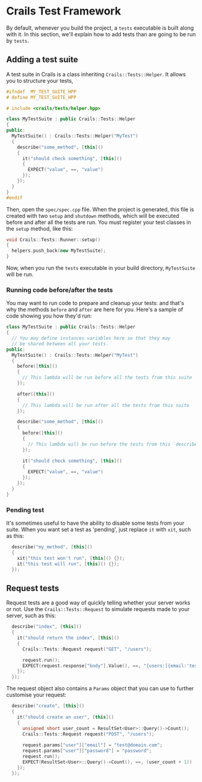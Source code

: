 # Crails Test Framework
By default, whenever you build the project, a `tests` executable is built along with it. In this section,
we'll explain how to add tests than are going to be run by `tests`.

## Adding a test suite
A test suite in Crails is a class inheriting `Crails::Tests::Helper`. It allows you to structure your tests,

```C++
#ifndef  MY_TEST_SUITE_HPP
# define MY_TEST_SUITE_HPP

# include <crails/tests/helper.hpp>

class MyTestSuite : public Crails::Tests::Helper
{
public:
  MyTestSuite() : Crails::Tests::Helper("MyTest")
  {
    describe("some_method", [this]()
    {
      it("should check something", [this]()
      {
        EXPECT("value", ==, "value")
      });
    });
  }
}
#endif
```

Then, open the `spec/spec.cpp` file. When the project is generated, this file is created with two `setup` and `shutdown` methods, which will be executed before and after all the tests are run. You must register your test classes in the `setup` method, like this:

```C++
void Crails::Tests::Runner::setup()
{
  helpers.push_back(new MyTestSuite);
}
```

Now, when you run the `tests` executable in your build directory, `MyTestSuite` will be run.

### Running code before/after the tests
You may want to run code to prepare and cleanup your tests: and that's why the methods `before` and `after` are here for you.
Here's a sample of code showing you how they'd run:

```C++
class MyTestSuite : public Crails::Tests::Helper
{
  // You may define instances variables here so that they may
  // be shared between all your tests.
public:
  MyTestSuite() : Crails::Tests::Helper("MyTest")
  {
    before([this]()
    {
      // This lambda will be run before all the tests from this suite
    });

    after([this]()
    {
      // This lambda will be run after all the tests from this suite
    });

    describe("some_method", [this]()
    {
      before([this]()
      {
        // This lambda will be run before the tests from this `describe`
      });

      it("should check something", [this]()
      {
        EXPECT("value", ==, "value")
      });
    });
  }
}
```

### Pending test
It's sometimes useful to have the ability to disable some tests from your suite. When you want set a test as 'pending', just replace `it` with `xit`, such as this:

```C++
  describe("my_method", [this]()
  {
    xit("this test won't run", [this]() {});
    it("this test will run", [this]() {});
  });
```

## Request tests
Request tests are a good way of quickly telling whether your server works or not. Use the `Crails::Tests::Request` to simulate requests made to your server, such as this:

```C++
  describe("index", [this]()
  {
    it("should return the index", [this]()
    {
      Crails::Tests::Request request("GET", "/users");

      request.run();
      EXPECT(request.response["body"].Value(), ==, "{users:[{email:'test@domaincom'}]}")
    });
  });
```

The request object also contains a `Params` object that you can use to further customise your request:

```C++
  describe("create", [this]()
  {
    it("should create an user", [this]()
    {
      unsigned short user_count = ResultSet<User>::Query()->Count();
      Crails::Tests::Request request("POST", "/users");
      
      request.params["user"]["email"] = "test@domain.com";
      request.params["user"]["password"] = "password";
      request.run();
      EXPECT(ResultSet<User>::Query()->Count(), ==, (user_count + 1))
    });
  });
```
